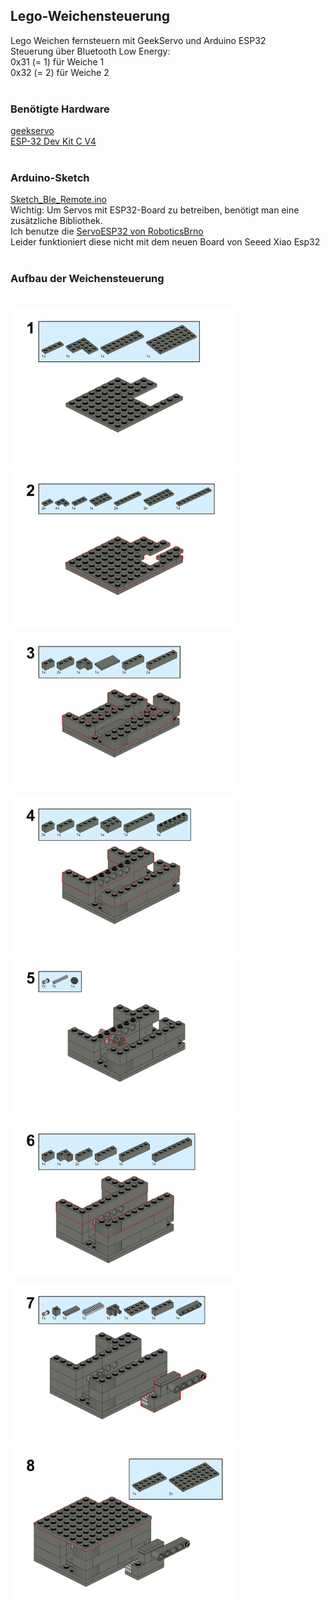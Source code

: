 <h2>Lego-Weichensteuerung</h2>
Lego Weichen fernsteuern mit GeekServo und Arduino ESP32<br>
Steuerung über Bluetooth Low Energy:<br> 
0x31 (= 1) für Weiche 1<br>
0x32 (= 2) für Weiche 2<br>
<br>
<h3>Benötigte Hardware</h3>
<A HREF="https://eu.robotshop.com/de/products/geekservo-2kg-360-degrees-compatible-w-lego" target="_blank">geekservo</A><br>
<A HREF="https://www.az-delivery.de/pages/search-results-page?q=ESP-32%20Dev%20Kit%20C%20V4" target="_blank">ESP-32 Dev Kit C V4</A><br>
<br>
<h3>Arduino-Sketch</h3>
<A HREF="https://github.com/RalfStehle/Lego-Weichensteuerung/blob/main/Sketch_Ble_Remote.ino" target="_blank">Sketch_Ble_Remote.ino</A><br>
Wichtig: Um Servos mit ESP32-Board zu betreiben, benötigt man eine zusätzliche Bibliothek.<br> 
Ich benutze die <A HREF="https://github.com/RoboticsBrno/ServoESP32" target="_blank">ServoESP32 von RoboticsBrno</A><br>
Leider funktioniert diese nicht mit dem neuen Board von Seeed Xiao Esp32<br>
<br>
<h3>Aufbau der Weichensteuerung</h3>
<br>
<div>
    <img src="https://github.com/RalfStehle/Lego-Weichensteuerung/blob/main/1.png" title="" height= "250" alt="" style="margin:5px" align="left">
    <img src="https://github.com/RalfStehle/Lego-Weichensteuerung/blob/main/2.png" title="" height= "250" alt="" style="margin:5px" align="left">
</div>
<br>
<div>
    <img src="https://github.com/RalfStehle/Lego-Weichensteuerung/blob/main/3.png" title="" height= "250" alt="" style="margin:5px" align="left">
    <img src="https://github.com/RalfStehle/Lego-Weichensteuerung/blob/main/4.png" title="" height= "250" alt="" style="margin:5px" align="left">
</div>
<br>
<div>
    <img src="https://github.com/RalfStehle/Lego-Weichensteuerung/blob/main/5.png" title="" height= "250" alt="" style="margin:5px" align="left">
    <img src="https://github.com/RalfStehle/Lego-Weichensteuerung/blob/main/6.png" title="" height= "250" alt="" style="margin:5px" align="left">
</div>
<br>
<div>
    <img src="https://github.com/RalfStehle/Lego-Weichensteuerung/blob/main/7.png" title="" height= "250" alt="" style="margin:5px" align="left">
    <img src="https://github.com/RalfStehle/Lego-Weichensteuerung/blob/main/8.png" title="" height= "250" alt="" style="margin:5px" align="left">
</div>
